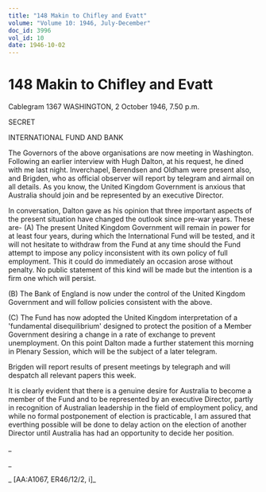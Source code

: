 ```yaml
---
title: "148 Makin to Chifley and Evatt"
volume: "Volume 10: 1946, July-December"
doc_id: 3996
vol_id: 10
date: 1946-10-02
---
```


# 148 Makin to Chifley and Evatt

Cablegram 1367 WASHINGTON, 2 October 1946, 7.50 p.m.

SECRET

INTERNATIONAL FUND AND BANK

The Governors of the above organisations are now meeting in Washington. Following an earlier interview with Hugh Dalton, at his request, he dined with me last night. Inverchapel, Berendsen and Oldham were present also, and Brigden, who as official observer will report by telegram and airmail on all details. As you know, the United Kingdom Government is anxious that Australia should join and be represented by an executive Director.

In conversation, Dalton gave as his opinion that three important aspects of the present situation have changed the outlook since pre-war years. These are- (A) The present United Kingdom Government will remain in power for at least four years, during which the International Fund will be tested, and it will not hesitate to withdraw from the Fund at any time should the Fund attempt to impose any policy inconsistent with its own policy of full employment. This it could do immediately an occasion arose without penalty. No public statement of this kind will be made but the intention is a firm one which will persist.

(B) The Bank of England is now under the control of the United Kingdom Government and will follow policies consistent with the above.

(C) The Fund has now adopted the United Kingdom interpretation of a 'fundamental disequilibrium' designed to protect the position of a Member Government desiring a change in a rate of exchange to prevent unemployment. On this point Dalton made a further statement this morning in Plenary Session, which will be the subject of a later telegram.

Brigden will report results of present meetings by telegraph and will despatch all relevant papers this week.

It is clearly evident that there is a genuine desire for Australia to become a member of the Fund and to be represented by an executive Director, partly in recognition of Australian leadership in the field of employment policy, and while no formal postponement of election is practicable, I am assured that everthing possible will be done to delay action on the election of another Director until Australia has had an opportunity to decide her position.

_

_

_ [AA:A1067, ER46/12/2, i]_
